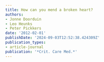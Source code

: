 ```yaml
---
title: How can you mend a broken heart?
authors:
- Jonne Doorduin
- Leo Heunks
- Peter Pickkers
date: '2012-02-01'
publishDate: '2024-09-03T12:52:38.424309Z'
publication_types:
- article-journal
publication: '*Crit. Care Med.*'
---
```

